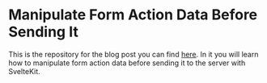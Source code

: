 # Manipulate Form Action Data Before Sending It

This is the repository for the blog post you can find [here](https://www.programonaut.com/how-to-manipulate-form-action-data-before-sending-it-in-sveltekit/). In it you will learn how to manipulate form action data before sending it to the server with SvelteKit. 
